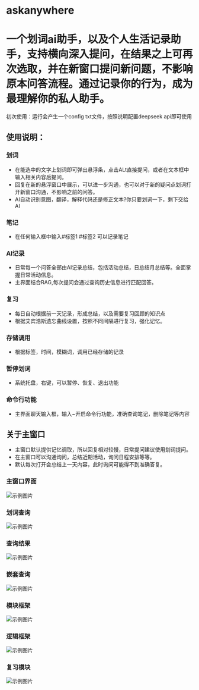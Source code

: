 # askanywhere
# 一个划词ai助手，以及个人生活记录助手，支持横向深入提问，在结果之上可再次选取，并在新窗口提问新问题，不影响原本问答流程。通过记录你的行为，成为最理解你的私人助手。
初次使用：运行会产生一个config txt文件，按照说明配置deepseek api即可使用

## 使用说明：

### 划词
- 在能选中的文字上划词即可弹出悬浮条，点击ALt直接提问，或者在文本框中输入相关内容后提问。
- 回复在新的悬浮窗口中展示，可以进一步沟通，也可以对于新的疑问点划词打开新窗口沟通，不影响之前的问答。
- AI自动识别意图，翻译，解释代码还是修正文本?你只要划词一下，剩下交给AI

### 笔记
- 在任何输入框中输入#标签1 #标签2 可以记录笔记

### AI记录
- 日常每一个问答全部由AI记录总结，包括活动总结，日总结月总结等。全面掌握日常活动信息。
- 主界面结合RAG,每次提问会通过查询历史信息进行匹配回答。

### 复习
- 每日自动根据前一天记录，形成总结，以及需要复习回顾的知识点
- 根据艾宾浩斯遗忘曲线设置，按照不同间隔进行复习，强化记忆。

### 存储调用
- 根据标签，时间，模糊词，调用已经存储的记录
### 暂停划词
- 系统托盘，右键，可以暂停、恢复、退出功能
### 命令行功能
- 主界面聊天输入框，输入~开启命令行功能，准确查询笔记，删除笔记等内容

## 关于主窗口
- 主窗口默认提供记忆调取，所以回复相对较慢，日常提问建议使用划词提问。
- 在主窗口可以沟通询问，总结近期活动，询问日程安排等等。
- 默认每次打开会总结上一天内容，此时询问可能得不到准确答复。

### 主窗口界面
![示例图片](图片展示picture/主界面.png)
### 划词查询
![示例图片](图片展示picture/划词查询.png)
### 查询结果
![示例图片](图片展示picture/划词查询-展示.png)
### 嵌套查询
![示例图片](图片展示picture/嵌套询问.png)
### 模块框架
![示例图片](图片展示picture/模块框架.png)
### 逻辑框架
![示例图片](图片展示picture/逻辑框架.png)
### 复习模块
![示例图片](图片展示picture/review.png)

